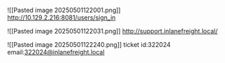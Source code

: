 ![[Pasted image 20250501122001.png]]
http://10.129.2.216:8081/users/sign_in

![[Pasted image 20250501122031.png]]
http://support.inlanefreight.local/

![[Pasted image 20250501122240.png]]
ticket id:322024
email:322024@inlanefreight.local